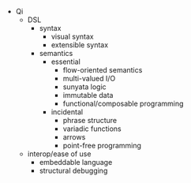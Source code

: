 * Qi
	* DSL
		* syntax
			* visual syntax
			* extensible syntax
		* semantics
			* essential
				* flow-oriented semantics
				* multi-valued I/O
				* sunyata logic
				* immutable data
				* functional/composable programming
			* incidental
				* phrase structure
				* variadic functions
				* arrows
				* point-free programming
	* interop/ease of use
		* embeddable language
		* structural debugging
